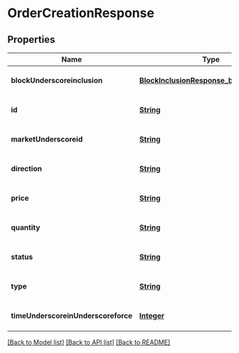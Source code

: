 # OrderCreationResponse
## Properties

Name | Type | Description | Notes
------------ | ------------- | ------------- | -------------
**blockUnderscoreinclusion** | [**BlockInclusionResponse_block_inclusion**](BlockInclusionResponse_block_inclusion.md) |  | [optional] [default to null]
**id** | [**String**](string.md) |  | [optional] [default to null]
**marketUnderscoreid** | [**String**](string.md) |  | [optional] [default to null]
**direction** | [**String**](string.md) |  | [optional] [default to null]
**price** | [**String**](string.md) |  | [optional] [default to null]
**quantity** | [**String**](string.md) |  | [optional] [default to null]
**status** | [**String**](string.md) |  | [optional] [default to null]
**type** | [**String**](string.md) |  | [optional] [default to null]
**timeUnderscoreinUnderscoreforce** | [**Integer**](integer.md) |  | [optional] [default to null]

[[Back to Model list]](../README.md#documentation-for-models) [[Back to API list]](../README.md#documentation-for-api-endpoints) [[Back to README]](../README.md)

